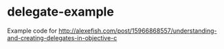 delegate-example
================

Example code for http://alexefish.com/post/15966868557/understanding-and-creating-delegates-in-objective-c
